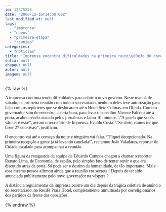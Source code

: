 ```yaml
---
id: 12375226
date: "2006-12-16T14:08:00Z"
last_modified_at: null
tags:
  - "imprensa"
  - "novos"
  - "primeira-etapa"
  - "reuniao"
categories:
  - "noticias"
title: "Imprensa encontra dificuldades na primeira reuni\u00e3o do novo secretariado"
sutia: null
chapeu: null
autor: null
imagem: null
---
```

{% raw %}
<p><P><FONT face=Verdana>A imprensa continua tendo dificuldades para cobrir o novo governo. Neste manhã de sábado, na primeira reunião com todo o secretariado, nenhum deles teve autorização para falar com os repórteres que se deslocaram até o Hotel Sete Colinas, em Olinda. Como o governador saiu do encontro, a certa hora, para levar o consultor Vicente Falconi até à porta, acabou sendo atacado pelos jornalistas e falou 10 minutos. \"A janela que vocês vão ter é esta\", avisou o secretário de Imprensa, Evaldo Costa. \"Se abrir, vamos ter que fazer 27 coletivas\", justificou. </FONT></P></p>
<p><P><FONT face=Verdana>O encontro vai até o começo da noite e ninguém vai falar. \"Fiquei decepcionado. Na primeira recepção a gente já tá levando canelada\", reclamou João Valadares, repórter de Cidade escalado para acompanhar a reunião.</FONT></P></p>
<p><P><FONT face=Verdana>Uma figura da retaguarda da equipe de Eduardo Campos chegou a chamar o repórter Renato Lima, de Economia, de espião, pelo simples fato de tentar ouvir o que era discutido atrás da porta. Só pode ser o destino da humanidade, de tão importante. Mais: essa mesma pessoa afirmou ainda que a reunião era secreta ! Depois de ter sido anunciada publicamente pelo novo governador na véspera ?</FONT></P></p>
<p><P><FONT face=Verdana>A distância regulamentar da imprensa ocorre um dia depois da trágica coletiva de anúncio do secretariado, no Recife Praia Hotel, completamente tumultuada por correligionários dos partidos da frente das oposições.</FONT></P> </p>
{% endraw %}